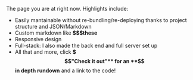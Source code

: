 The page you are at right now. Highlights include:

- Easily mantainable without re-bundling/re-deploying thanks to project structure and JSON/Markdown
- Custom markdown like **$$$these**
- Responsive design
- Full-stack: I also made the back end and full server set up
- All that and more, click **$$$"Check it out"** for an **$$in depth rundown** and a link to the code!